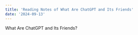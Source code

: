 ```yaml
---
title: 'Reading Notes of What Are ChatGPT and Its Friends'
date: '2024-09-13'
---
```


What Are ChatGPT and Its Friends?
